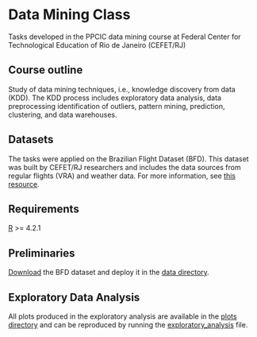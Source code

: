 # Data Mining Class
Tasks developed in the PPCIC data mining course at Federal Center for Technological Education of Rio de Janeiro (CEFET/RJ)

## Course outline
Study of data mining techniques, i.e., knowledge discovery from data (KDD). The KDD process includes exploratory data analysis, data preprocessing identification of outliers, pattern mining, prediction, clustering, and data warehouses.

## Datasets
The tasks were applied on the Brazilian Flight Dataset (BFD). This dataset was built by CEFET/RJ researchers and includes the data sources from regular flights (VRA) and weather data. For more information, see [this resource](https://ieee-dataport.org/documents/brazilian-flights-dataset).

## Requirements
[R](http://cran.rstudio.com/bin/linux/ubuntu/) >= 4.2.1

## Preliminaries
[Download](https://ieee-dataport.org/documents/brazilian-flights-dataset) the BFD dataset and deploy it in the [data directory](data).

## Exploratory Data Analysis
All plots produced in the exploratory analysis are available in the [plots directory](exploratory_analysis/plots) and can be reproduced by running the [exploratory_analysis](exploratory_analysis/exploratory_analysis.R) file.
